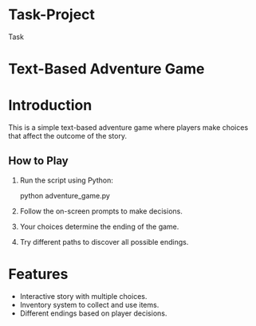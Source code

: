 # Task-Project
Task
# Text-Based Adventure Game

# Introduction
This is a simple text-based adventure game where players make choices that affect the outcome of the story. 

## How to Play
1. Run the script using Python:
   
   python adventure_game.py
   
2. Follow the on-screen prompts to make decisions.
3. Your choices determine the ending of the game.
4. Try different paths to discover all possible endings.

# Features
- Interactive story with multiple choices.
- Inventory system to collect and use items.
- Different endings based on player decisions.

